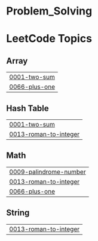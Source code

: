 # Problem_Solving
<!---LeetCode Topics Start-->
# LeetCode Topics
## Array
|  |
| ------- |
| [0001-two-sum](https://github.com/YomnaIbrahim4/Problem_Solving/tree/master/0001-two-sum) |
| [0066-plus-one](https://github.com/YomnaIbrahim4/Problem_Solving/tree/master/0066-plus-one) |
## Hash Table
|  |
| ------- |
| [0001-two-sum](https://github.com/YomnaIbrahim4/Problem_Solving/tree/master/0001-two-sum) |
| [0013-roman-to-integer](https://github.com/YomnaIbrahim4/Problem_Solving/tree/master/0013-roman-to-integer) |
## Math
|  |
| ------- |
| [0009-palindrome-number](https://github.com/YomnaIbrahim4/Problem_Solving/tree/master/0009-palindrome-number) |
| [0013-roman-to-integer](https://github.com/YomnaIbrahim4/Problem_Solving/tree/master/0013-roman-to-integer) |
| [0066-plus-one](https://github.com/YomnaIbrahim4/Problem_Solving/tree/master/0066-plus-one) |
## String
|  |
| ------- |
| [0013-roman-to-integer](https://github.com/YomnaIbrahim4/Problem_Solving/tree/master/0013-roman-to-integer) |
<!---LeetCode Topics End-->